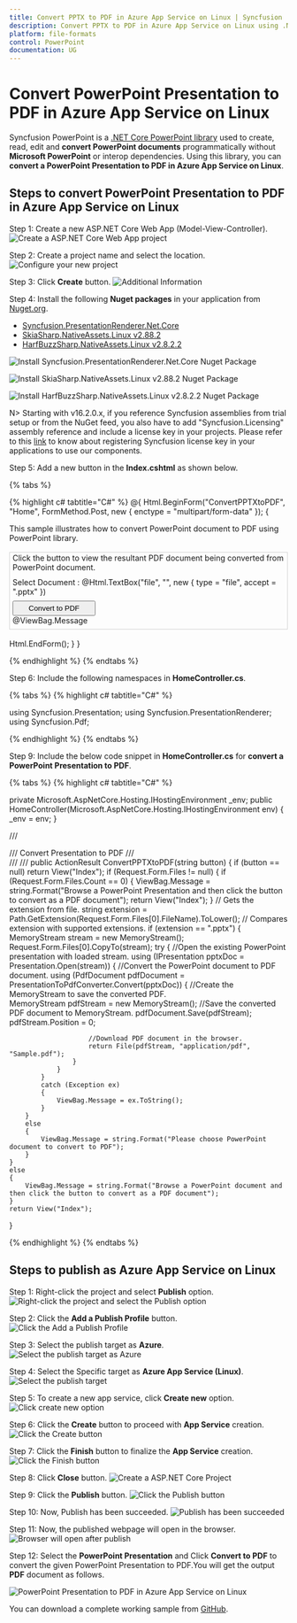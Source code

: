```yaml
---
title: Convert PPTX to PDF in Azure App Service on Linux | Syncfusion
description: Convert PPTX to PDF in Azure App Service on Linux using .NET Core PowerPoint library (Presentation) without Microsoft PowerPoint or interop dependencies.
platform: file-formats
control: PowerPoint
documentation: UG
---
```


# Convert PowerPoint Presentation to PDF in Azure App Service on Linux

Syncfusion PowerPoint is a [.NET Core PowerPoint library](https://www.syncfusion.com/document-processing/powerpoint-framework/net-core) used to create, read, edit and **convert PowerPoint documents** programmatically without **Microsoft PowerPoint** or interop dependencies. Using this library, you can **convert a PowerPoint Presentation to PDF in Azure App Service on Linux**.

## Steps to convert PowerPoint Presentation to PDF in Azure App Service on Linux

Step 1: Create a new ASP.NET Core Web App (Model-View-Controller).
![Create a ASP.NET Core Web App project](Azure_Images/App_Service_Linux/Create-PowerPoint-Presentation-to-PDF.png)

Step 2: Create a project name and select the location.
![Configure your new project](Azure_Images/App_Service_Linux/Configure-PowerPoint-Presentation-to-PDF.png)

Step 3: Click **Create** button.
![Additional Information](Azure_Images/App_Service_Linux/Additional_Information_PowerPoint_Presentation_to_PDF.png)

Step 4: Install the following **Nuget packages** in your application from [Nuget.org](https://www.nuget.org/).

* [Syncfusion.PresentationRenderer.Net.Core](https://www.nuget.org/packages/Syncfusion.PresentationRenderer.Net.Core) 
* [SkiaSharp.NativeAssets.Linux v2.88.2](https://www.nuget.org/packages/SkiaSharp.NativeAssets.Linux/2.88.2)
* [HarfBuzzSharp.NativeAssets.Linux v2.8.2.2](https://www.nuget.org/packages/HarfBuzzSharp.NativeAssets.Linux/2.8.2.2)

![Install Syncfusion.PresentationRenderer.Net.Core Nuget Package](Azure_Images/App_Service_Linux/Nuget_Package_PowerPoint_Presentation_to_PDF.png)

![Install SkiaSharp.NativeAssets.Linux v2.88.2 Nuget Package](Azure_Images/App_Service_Linux/SkiaSharp_PowerPoint_Presentation_to_PDF.png)

![Install HarfBuzzSharp.NativeAssets.Linux v2.8.2.2 Nuget Package](Azure_Images/App_Service_Linux/HarfBuzz_PowerPoint_Presentation_to_PDF.png)

N> Starting with v16.2.0.x, if you reference Syncfusion assemblies from trial setup or from the NuGet feed, you also have to add "Syncfusion.Licensing" assembly reference and include a license key in your projects. Please refer to this [link](https://help.syncfusion.com/common/essential-studio/licensing/overview) to know about registering Syncfusion license key in your applications to use our components.

Step 5: Add a new button in the **Index.cshtml** as shown below.

{% tabs %}

{% highlight c# tabtitle="C#" %}
@{
    Html.BeginForm("ConvertPPTXtoPDF", "Home", FormMethod.Post, new { enctype = "multipart/form-data" });
    {
        <div class="Common">
            <div class="tablediv">
                <div class="rowdiv">
                    This sample illustrates how to convert PowerPoint document to PDF using PowerPoint library.
                </div>
                &nbsp;
                <div class="rowdiv" style="border-width: 0.5px;border-style:solid; border-color: lightgray; padding: 1px 5px 7px 5px">
                    Click the button to view the resultant PDF document being converted from PowerPoint document.
                    <div class="rowdiv" style="margin-top: 10px">
                        <div class="celldiv">
                            Select Document :
                            @Html.TextBox("file", "", new { type = "file", accept = ".pptx" }) <br />
                        </div>
                        <div class="rowdiv" style="margin-top: 8px">
                            <input class="buttonStyle" type="submit" value="Convert to PDF" name="button" style="width:150px;height:27px" />
                            <br />
                            <div class="text-danger">
                                @ViewBag.Message
                            </div>
                        </div>
                    </div>
                </div>
                <br />
            </div>
        </div>
        Html.EndForm();
    }
}

{% endhighlight %}
{% endtabs %}

Step 6: Include the following namespaces in **HomeController.cs**.

{% tabs %}
{% highlight c# tabtitle="C#" %}

using Syncfusion.Presentation;
using Syncfusion.PresentationRenderer;
using Syncfusion.Pdf;

{% endhighlight %}
{% endtabs %}

Step 9: Include the below code snippet in **HomeController.cs** for **convert a PowerPoint Presentation to PDF**. 

{% tabs %}
{% highlight c# tabtitle="C#" %}

private Microsoft.AspNetCore.Hosting.IHostingEnvironment _env;
public HomeController(Microsoft.AspNetCore.Hosting.IHostingEnvironment env)
{
    _env = env;
}

/// <summary>
/// Convert Presentation to PDF
/// </summary>
/// <param name="button"></param>
/// <returns></returns>
public ActionResult ConvertPPTXtoPDF(string button)
{
    if (button == null)
        return View("Index");
    if (Request.Form.Files != null)
    {
        if (Request.Form.Files.Count == 0)
        {
            ViewBag.Message = string.Format("Browse a PowerPoint Presentation and then click the button to convert as a PDF document");
            return View("Index");
        }
        // Gets the extension from file.
        string extension = Path.GetExtension(Request.Form.Files[0].FileName).ToLower();
        // Compares extension with supported extensions.
        if (extension == ".pptx")
        {
            MemoryStream stream = new MemoryStream();
            Request.Form.Files[0].CopyTo(stream);
            try
            {
                //Open the existing PowerPoint presentation with loaded stream.
                using (IPresentation pptxDoc = Presentation.Open(stream))
                {
                    //Convert the PowerPoint document to PDF document.
                    using (PdfDocument pdfDocument = PresentationToPdfConverter.Convert(pptxDoc))
                    {
                        //Create the MemoryStream to save the converted PDF.      
                        MemoryStream pdfStream = new MemoryStream();
                        //Save the converted PDF document to MemoryStream.
                        pdfDocument.Save(pdfStream);
                        pdfStream.Position = 0;

                        //Download PDF document in the browser.
                        return File(pdfStream, "application/pdf", "Sample.pdf");
                    }
                }
            }
            catch (Exception ex)
            {
                ViewBag.Message = ex.ToString();
            }
        }
        else
        {
            ViewBag.Message = string.Format("Please choose PowerPoint document to convert to PDF");
        }
    }
    else
    {
        ViewBag.Message = string.Format("Browse a PowerPoint document and then click the button to convert as a PDF document");
    }
    return View("Index");         
}

{% endhighlight %}
{% endtabs %}

## Steps to publish as Azure App Service on Linux

Step 1: Right-click the project and select **Publish** option.
![Right-click the project and select the Publish option](Azure_Images/App_Service_Linux/Publish_PowerPoint_Presentation_to_PDF.png)

Step 2: Click the **Add a Publish Profile** button.
![Click the Add a Publish Profile](Azure_Images/App_Service_Linux/Publish_Profile_PowerPoint_Presentation_to_PDF.png)

Step 3: Select the publish target as **Azure**.
![Select the publish target as Azure](Azure_Images/App_Service_Linux/Publish_Target_PowerPoint_Presentation_to_PDF.png)

Step 4: Select the Specific target as **Azure App Service (Linux)**.
![Select the publish target](Azure_Images/App_Service_Linux/Specific_Target_PowerPoint_Presentation_to_PDF.png)

Step 5: To create a new app service, click **Create new** option.
![Click create new option](Azure_Images/App_Service_Linux/Create_New_App_Service_PowerPoint_Presentation_to_PDF.png)

Step 6: Click the **Create** button to proceed with **App Service** creation.
![Click the Create button](Azure_Images/App_Service_Windows/Hosting_PowerPoint_Presentation_to_PDF.png)

Step 7: Click the **Finish** button to finalize the **App Service** creation.
![Click the Finish button](Azure_Images/App_Service_Linux/App_Service_PowerPoint_Presentation_to_PDF.png)

Step 8: Click **Close** button.
![Create a ASP.NET Core Project](Azure_Images/App_Service_Linux/Publish_Finish_PowerPoint_Presentation_to_PDF.png)

Step 9: Click the **Publish** button.
![Click the Publish button](Azure_Images/App_Service_Linux/Before_Publish_PowerPoint_Presentation_to_PDF.png)

Step 10: Now, Publish has been succeeded.
![Publish has been succeeded](Azure_Images/App_Service_Linux/After_Publish_PowerPoint_Presentation_to_PDF.png)

Step 11: Now, the published webpage will open in the browser. 
![Browser will open after publish](Azure_Images/App_Service_Linux/Browser_PowerPoint_Presentation_to_PDF.png)

Step 12: Select the **PowerPoint Presentation** and Click **Convert to PDF** to convert the given PowerPoint Presentation to PDF.You will get the output **PDF** document as follows.

![PowerPoint Presentation to PDF in Azure App Service on Linux](PPTXtoPDF_images/Output_PowerPoint_Presentation_to-PDF.png)

You can download a complete working sample from [GitHub](https://github.com/SyncfusionExamples/PowerPoint-Examples/tree/master/PPTX-to-PDF-conversion/Convert-PowerPoint-presentation-to-PDF/Azure/Azure_App_Service).

